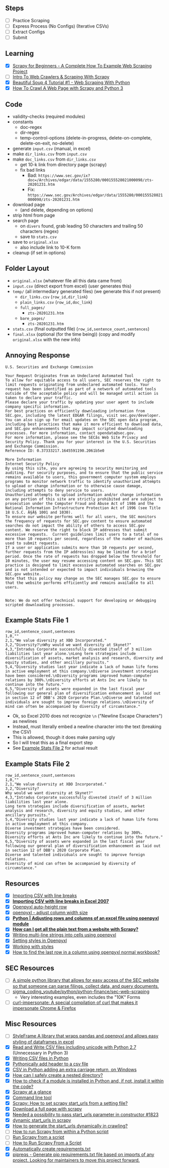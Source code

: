 
## Steps
- [ ] Practice Scraping
- [ ] Express Process (No Configs) (Iterative CSVs)
- [ ] Extract Configs
- [ ] Submit

## Learning
- [x] [Scrapy for Beginners - A Complete How To Example Web Scraping Project](https://www.youtube.com/watch?v=s4jtkzHhLzY&t=377s)
- [ ] [Intro To Web Crawlers & Scraping With Scrapy](https://www.youtube.com/watch?v=ALizgnSFTwQ)
- [x] [Beautiful Soup 4 Tutorial #1 - Web Scraping With Python](https://www.youtube.com/watch?v=gRLHr664tXA)
- [x] [How To Crawl A Web Page with Scrapy and Python 3](https://www.digitalocean.com/community/tutorials/how-to-crawl-a-web-page-with-scrapy-and-python-3)

## Code
- validity-checks (required modules)
- constants
  - doc-regex
  - dir-regex
  - temp-control-options (delete-in-progress, delete-on-complete, delete-on-exit, no-delete)
- generate `input.csv` (manual, in excel)
- make `dir_links.csv` from `input.csv`
- make `doc_links.csv` from `dir_links.csv`
  - get 10-k link from directory page (scrapy)
  - fix bad links
    - Bad: `https://www.sec.gov/ix?doc=/Archives/edgar/data/1555280/000155528021000098/zts-20201231.htm`
    - Fix: `https://www.sec.gov/Archives/edgar/data/1555280/000155528021000098/zts-20201231.htm`
- download page
  - (and delete, depending on options)
- strip html from page
- search page
  - on `divers` found, grab leading 50 characters and trailing 50 characters (regex)
  - save to `stats.csv`
- save to `original.xlsx`
  - also include link to 10-K form
- cleanup (if set in options)

## Folder Layout
- `original.xlsx` (whatever file all this data came from)
- `input.csv` (direct export from excel) (user generates this)
- `temp/` (all intermediary generated files) (we generate this if not present)
  - `dir_links.csv` (`row_id,dir_link`)
  - `plain_links.csv` (`row_id,doc_link`)
  - `full_pages/`
    - `zts-20201231.htm`
  - `bare_pages/`
    - `zts-20201231.htm`
- `stats.csv` (final outputted file) (`row_id,sentence_count,sentences`)
- `final.xlsx` (optional (for the time being)) (copy and modify `original.xlsx` with the new info)

## Annoying Response
```
U.S. Securities and Exchange Commission

Your Request Originates from an Undeclared Automated Tool
To allow for equitable access to all users, SEC reserves the right to limit requests originating from undeclared automated tools. Your request has been identified as part of a network of automated tools outside of the acceptable policy and will be managed until action is taken to declare your traffic.
Please declare your traffic by updating your user agent to include company specific information.
For best practices on efficiently downloading information from SEC.gov, including the latest EDGAR filings, visit sec.gov/developer. You can also sign up for email updates on the SEC open data program, including best practices that make it more efficient to download data, and SEC.gov enhancements that may impact scripted downloading processes. For more information, contact opendata@sec.gov.
For more information, please see the SECâs Web Site Privacy and Security Policy. Thank you for your interest in the U.S. Securities and Exchange Commission.
Reference ID: 0.37333217.1645591190.2061b5e0

More Information
Internet Security Policy
By using this site, you are agreeing to security monitoring and auditing. For security purposes, and to ensure that the public service remains available to users, this government computer system employs programs to monitor network traffic to identify unauthorized attempts to upload or change information or to otherwise cause damage, including attempts to deny service to users.
Unauthorized attempts to upload information and/or change information on any portion of this site are strictly prohibited and are subject to prosecution under the Computer Fraud and Abuse Act of 1986 and the National Information Infrastructure Protection Act of 1996 (see Title 18 U.S.C. Â§Â§ 1001 and 1030).
To ensure our website performs well for all users, the SEC monitors the frequency of requests for SEC.gov content to ensure automated searches do not impact the ability of others to access SEC.gov content. We reserve the right to block IP addresses that submit excessive requests.  Current guidelines limit users to a total of no more than 10 requests per second, regardless of the number of machines used to submit requests.
If a user or application submits more than 10 requests per second, further requests from the IP address(es) may be limited for a brief period. Once the rate of requests has dropped below the threshold for 
10 minutes, the user may resume accessing content on SEC.gov. This SEC practice is designed to limit excessive automated searches on SEC.gov and is not intended or expected to impact individuals browsing the SEC.gov website.
Note that this policy may change as the SEC manages SEC.gov to ensure that the website performs efficiently and remains available to all users.


Note: We do not offer technical support for developing or debugging scripted downloading processes.
```

## Example Stats File 1
```csv
row_id,sentence_count,sentences
1,0,""
2,1,"We value diversity at XBO Incorporated."
3,2,"Diversity?\nWhy would we want diversity at Skynet?"
4,3,"Intradus Corporate successfully divested itself of 3 million liabilities last year alone.\nLong term strategies include diversification of assets, market analysis and research, diversity and equity studies, and other ancillary pursuits."
5,4,"Diversity studies last year indicate a lack of human life forms in active employment at this company.\nDiverse investment strategies have been considered.\nDiversity programs improved human-computer relations by 300%.\nDiversity efforts at Ants Inc are likely to continue into the future."
6,5,"Diversity of assets were expanded in the last fiscal year following our general plan of diversification enhancement as laid out in section 12 of DBB's 2020 Corporate Plan.\nDiverse and talented individuals are sought to improve foreign relations.\nDiversity of mind can often be accompanied by diversity of circumstance."
```
- Ok, so Excel 2010 does not recognize `\n` ("Newline Escape Characters") as newlines
- Instead, must literally embed a newline character into the text (breaking the CSV)
- This is allowed, though it does make parsing ugly
- So I will treat this as a final export step
- See [Example Stats File 2](#example-stats-file-2) for actual result

## Example Stats File 2
```csv
row_id,sentence_count,sentences
1,0,""
2,1,"We value diversity at XBO Incorporated."
3,2,"Diversity?
Why would we want diversity at Skynet?"
4,3,"Intradus Corporate successfully divested itself of 3 million liabilities last year alone.
Long term strategies include diversification of assets, market analysis and research, diversity and equity studies, and other ancillary pursuits."
5,4,"Diversity studies last year indicate a lack of human life forms in active employment at this company.
Diverse investment strategies have been considered.
Diversity programs improved human-computer relations by 300%.
Diversity efforts at Ants Inc are likely to continue into the future."
6,5,"Diversity of assets were expanded in the last fiscal year following our general plan of diversification enhancement as laid out in section 12 of DBB's 2020 Corporate Plan.
Diverse and talented individuals are sought to improve foreign relations.
Diversity of mind can often be accompanied by diversity of circumstance."
```

## Resources
- [x] [Importing CSV with line breaks](https://answers.microsoft.com/en-us/msoffice/forum/all/importing-csv-with-line-breaks/a989987f-e12f-43f9-8ea5-79543012457e)
- [x] **[Importing CSV with line breaks in Excel 2007](https://stackoverflow.com/questions/2668678/importing-csv-with-line-breaks-in-excel-2007)**
- [x] [Openpyxl auto-height row](https://stackoverflow.com/questions/37891149/openpyxl-auto-height-row)
- [x] [openpyxl - adjust column width size](https://stackoverflow.com/questions/13197574/openpyxl-adjust-column-width-size)
- [x] **[Python | Adjusting rows and columns of an excel file using openpyxl module](https://www.geeksforgeeks.org/python-adjusting-rows-and-columns-of-an-excel-file-using-openpyxl-module/)**
- [x] **[How can I get all the plain text from a website with Scrapy?](https://stackoverflow.com/questions/23156780/how-can-i-get-all-the-plain-text-from-a-website-with-scrapy)**
- [x] [Writing multi-line strings into cells using openpyxl](https://stackoverflow.com/questions/15370432/writing-multi-line-strings-into-cells-using-openpyxl)
- [x] [Setting styles in Openpyxl](https://stackoverflow.com/questions/8440284/setting-styles-in-openpyxl)
- [x] [Working with styles](https://openpyxl.readthedocs.io/en/stable/styles.html)
- [x] [How to find the last row in a column using openpyxl normal workbook?](https://stackoverflow.com/questions/33541692/how-to-find-the-last-row-in-a-column-using-openpyxl-normal-workbook)

## SEC Resources
- [ ] [A simple python library that allows for easy access of the SEC website so that someone can parse filings, collect data, and query documents.](https://github.com/areed1192/python-sec)
- [ ] [sigma_coding_youtube/python/python-finance/sec-web-scraping](https://github.com/areed1192/sigma_coding_youtube/tree/master/python/python-finance/sec-web-scraping)
  - Very interesting examples, even includes the "10K" Forms
- [ ] [curl-impersonate: A special compilation of curl that makes it impersonate Chrome & Firefox](https://github.com/lwthiker/curl-impersonate)

## Misc Resources
- [ ] [StyleFrame A library that wraps pandas and openpyxl and allows easy styling of dataframes in excel](https://github.com/DeepSpace2/StyleFrame)
- [x] [Read and Write CSV files including unicode with Python 2.7](https://stackoverflow.com/questions/17245415/read-and-write-csv-files-including-unicode-with-python-2-7) (Unnecessary in Python 3)
- [x] [Writing CSV files in Python](https://www.geeksforgeeks.org/writing-csv-files-in-python/)
- [x] [Pythonically add header to a csv file](https://stackoverflow.com/questions/20347766/pythonically-add-header-to-a-csv-file)
- [x] [CSV in Python adding an extra carriage return, on Windows](https://stackoverflow.com/questions/3191528/csv-in-python-adding-an-extra-carriage-return-on-windows)
- [x] [How can I safely create a nested directory?](https://stackoverflow.com/questions/273192/how-can-i-safely-create-a-nested-directory)
- [x] [How to check if a module is installed in Python and, if not, install it within the code?](https://stackoverflow.com/questions/44210656/how-to-check-if-a-module-is-installed-in-python-and-if-not-install-it-within-t)
- [x] [Scrapy at a glance](https://docs.scrapy.org/en/latest/intro/overview.html)
- [x] [Command line tool](https://docs.scrapy.org/en/latest/topics/commands.html)
- [x] [Scrapy: How to set scrapy start_urls from a setting file?](https://stackoverflow.com/questions/42530218/scrapy-how-to-set-scrapy-start-urls-from-a-setting-file)
- [x] [Download a full page with scrapy](https://stackoverflow.com/questions/38233614/download-a-full-page-with-scrapy)
- [x] [Needed a possibility to pass start_urls parameter in constructor #1823 ](https://github.com/scrapy/scrapy/issues/1823)
- [x] [dynamic start_urls in scrapy](https://stackoverflow.com/questions/8798235/dynamic-start-urls-in-scrapy)
- [x] [How to generate the start_urls dynamically in crawling?](https://stackoverflow.com/questions/9322219/how-to-generate-the-start-urls-dynamically-in-crawling)
- [ ] [How to run Scrapy from within a Python script](https://stackoverflow.com/questions/13437402/how-to-run-scrapy-from-within-a-python-script)
- [ ] [Run Scrapy from a script](https://docs.scrapy.org/en/latest/topics/practices.html)
- [ ] [How to Run Scrapy From a Script](https://towardsdatascience.com/how-to-run-scrapy-from-a-script-ff07fd6b792b)
- [x] [Automatically create requirements.txt](https://stackoverflow.com/questions/31684375/automatically-create-requirements-txt)
- [x] [pipreqs - Generate pip requirements.txt file based on imports of any project. Looking for maintainers to move this project forward.](https://github.com/bndr/pipreqs)

